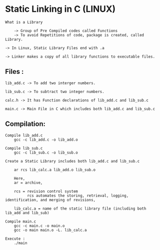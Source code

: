 # Static Linking in C (LINUX)

	What is a Library 
	
		-> Group of Pre Compiled codes called Functions
		-> To avoid Repetitions of code, package is created, called Library.
	
	-> In Linux, Static Library Files end with .a

	-> Linker makes a copy of all library functions to executable files.


## Files :

	lib_add.c -> To add two interger numbers.

	lib_sub.c -> To subtract two integer numbers.

	calc.h -> It has Function declarations of lib_add.c and lib_sub.c

	main.c -> Main File in C which includes both lib_add.c and lib_sub.c


## Compilation:

	Compile lib_add.c
		gcc -c lib_add.c -o lib_add.o
		
	Compile lib_sub.c
		gcc -c lib_sub.c -o lib_sub.o
		
	Create a Static Library includes both lib_add.c and lib_sub.c

		ar rcs lib_calc.a lib_add.o lib_sub.o
		
		Here,
		ar = archive, 
		
		rcs = revision control system
		      rcs automates the storing, retrieval, logging, identification, and merging of revisions,
		
		lib_calc.a = name of the static library file (including both lib_add and lib_sub)

	Compile main.c
		gcc -c main.c -o main.o
		gcc -o main main.o -L. lib_calc.a
		
	Execute :
		./main
		
	      
